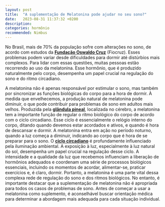 ```yaml
---
layout: post
title:  "A suplementação de Melatonina pode ajudar no seu sono?"
date:   2023-08-31 11:37:32 +0200
description: 
categories: hormônio
recommended: Nimbus
---
```

No Brasil, mais de 70% da população sofre com alterações no sono, de acordo com estudos da 
<a href="https://portal.fiocruz.br/" target="_blank"><strong>Fundação Oswaldo Cruz</strong></a> (Fiocruz). 
Esses problemas podem variar desde dificuldades para dormir até distúrbios mais complexos. Para lidar com essas questões, 
muitas pessoas estão recorrendo ao uso da melatonina. Esse hormônio, que é produzido naturalmente pelo corpo, desempenha 
um papel crucial na regulação do sono e do ritmo circadiano.

A melatonina não é apenas responsável por estimular o sono, mas também por sincronizar as funções biológicas do corpo 
para a hora de dormir. À medida que envelhecemos, a produção natural de melatonina pode diminuir, o que pode contribuir 
para problemas de sono em adultos mais velhos.
Produzida pela <a href="https://pt.wikipedia.org/wiki/Gl%C3%A2ndula_pineal" target="_blank"><strong>glândula pineal</strong></a>, 
localizada no cérebro, a melatonina tem a importante função de regular o ritmo biológico do corpo de acordo com o ciclo circadiano. 
Esse ciclo é essencialmente o relógio interno do corpo, ditando quando devemos estar acordados e ativos, e quando é hora 
de descansar e dormir. A melatonina entra em ação no período noturno, quando a luz começa a diminuir, indicando ao corpo 
que é hora de se preparar para o sono.
O <a href="https://pt.wikipedia.org/wiki/Ritmo_circadiano" target="_blank"><strong>ciclo circadiano</strong></a>
é profundamente influenciado pela iluminação ambiental. 
A exposição à luz, especialmente à luz natural do sol, desempenha um papel crucial na regulação desse ciclo. 
A intensidade e a qualidade da luz que recebemos influenciam a liberação de hormônios adequados e coordenam uma série 
de processos biológicos essenciais, incluindo os momentos de acordar, alimentar-se, praticar exercícios e, é claro, dormir.
Portanto, a melatonina é uma parte vital dessa complexa rede de regulação do sono e dos ritmos biológicos. No entanto, 
é importante destacar que a suplementação de melatonina não é apropriada para todos os casos de problemas de sono. 
Antes de começar a usar a melatonina como suplemento, é aconselhável buscar orientação médica para determinar a abordagem 
mais adequada para cada situação individual.

